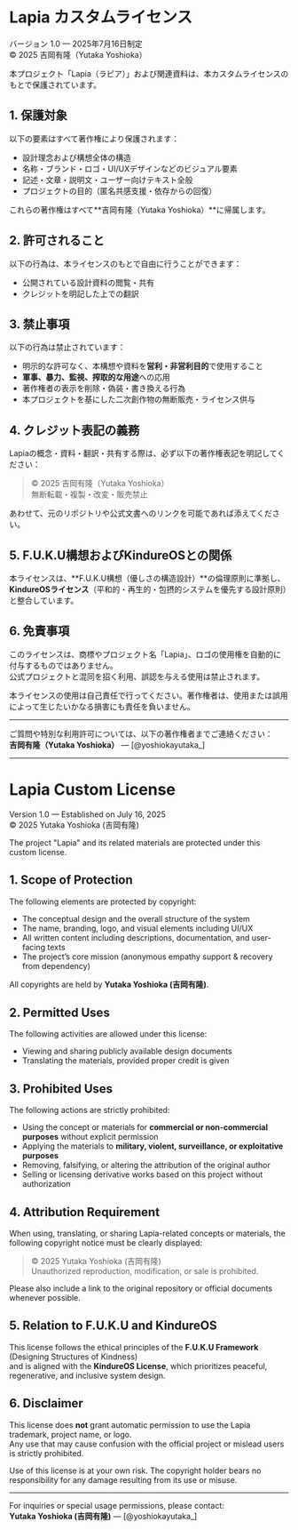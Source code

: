# Lapia カスタムライセンス  
バージョン 1.0 — 2025年7月16日制定  
© 2025 吉岡有隆（Yutaka Yoshioka）

本プロジェクト「Lapia（ラピア）」および関連資料は、本カスタムライセンスのもとで保護されています。

## 1. 保護対象

以下の要素はすべて著作権により保護されます：

- 設計理念および構想全体の構造  
- 名称・ブランド・ロゴ・UI/UXデザインなどのビジュアル要素  
- 記述・文章・説明文・ユーザー向けテキスト全般  
- プロジェクトの目的（匿名共感支援・依存からの回復）

これらの著作権はすべて**吉岡有隆（Yutaka Yoshioka）**に帰属します。

## 2. 許可されること

以下の行為は、本ライセンスのもとで自由に行うことができます：

- 公開されている設計資料の閲覧・共有  
- クレジットを明記した上での翻訳  

## 3. 禁止事項

以下の行為は禁止されています：

- 明示的な許可なく、本構想や資料を**営利・非営利目的**で使用すること  
- **軍事、暴力、監視、搾取的な用途**への応用  
- 著作権者の表示を削除・偽装・書き換える行為  
- 本プロジェクトを基にした二次創作物の無断販売・ライセンス供与

## 4. クレジット表記の義務

Lapiaの概念・資料・翻訳・共有する際は、必ず以下の著作権表記を明記してください：

> © 2025 吉岡有隆（Yutaka Yoshioka）  
> 無断転載・複製・改変・販売禁止

あわせて、元のリポジトリや公式文書へのリンクを可能であれば添えてください。

## 5. F.U.K.U構想およびKindureOSとの関係

本ライセンスは、**F.U.K.U構想（優しさの構造設計）**の倫理原則に準拠し、  
**KindureOSライセンス**（平和的・再生的・包摂的システムを優先する設計原則）と整合しています。

## 6. 免責事項

このライセンスは、商標やプロジェクト名「Lapia」、ロゴの使用権を自動的に付与するものではありません。  
公式プロジェクトと混同を招く利用、誤認を与える使用は禁止されます。

本ライセンスの使用は自己責任で行ってください。著作権者は、使用または誤用によって生じたいかなる損害にも責任を負いません。

---

ご質問や特別な利用許可については、以下の著作権者までご連絡ください：  
**吉岡有隆（Yutaka Yoshioka）** — [@yoshiokayutaka_]

---

# Lapia Custom License  
Version 1.0 — Established on July 16, 2025  
© 2025 Yutaka Yoshioka (吉岡有隆)

The project "Lapia" and its related materials are protected under this custom license.

## 1. Scope of Protection

The following elements are protected by copyright:

- The conceptual design and the overall structure of the system  
- The name, branding, logo, and visual elements including UI/UX  
- All written content including descriptions, documentation, and user-facing texts  
- The project’s core mission (anonymous empathy support & recovery from dependency)

All copyrights are held by **Yutaka Yoshioka (吉岡有隆)**.

## 2. Permitted Uses

The following activities are allowed under this license:

- Viewing and sharing publicly available design documents  
- Translating the materials, provided proper credit is given  

## 3. Prohibited Uses

The following actions are strictly prohibited:

- Using the concept or materials for **commercial or non-commercial purposes** without explicit permission  
- Applying the materials to **military, violent, surveillance, or exploitative purposes**  
- Removing, falsifying, or altering the attribution of the original author  
- Selling or licensing derivative works based on this project without authorization

## 4. Attribution Requirement

When using, translating, or sharing Lapia-related concepts or materials, the following copyright notice must be clearly displayed:

> © 2025 Yutaka Yoshioka (吉岡有隆)  
> Unauthorized reproduction, modification, or sale is prohibited.

Please also include a link to the original repository or official documents whenever possible.

## 5. Relation to F.U.K.U and KindureOS

This license follows the ethical principles of the **F.U.K.U Framework** (Designing Structures of Kindness)  
and is aligned with the **KindureOS License**, which prioritizes peaceful, regenerative, and inclusive system design.

## 6. Disclaimer

This license does **not** grant automatic permission to use the Lapia trademark, project name, or logo.  
Any use that may cause confusion with the official project or mislead users is strictly prohibited.

Use of this license is at your own risk. The copyright holder bears no responsibility for any damage resulting from its use or misuse.

---

For inquiries or special usage permissions, please contact:  
**Yutaka Yoshioka (吉岡有隆)** — [@yoshiokayutaka_]
